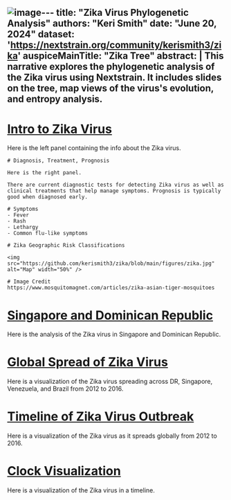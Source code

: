 ![image](https://github.com/kerismith3/zika/assets/167556353/4cf70c5b-f1bd-402f-a6a2-9652367393a9)---
title: "Zika Virus Phylogenetic Analysis"
authors: "Keri Smith"
date: "June 20, 2024"
dataset: 'https://nextstrain.org/community/kerismith3/zika'
auspiceMainTitle: "Zika Tree"
abstract: |
    This narrative explores the phylogenetic analysis of the Zika virus using Nextstrain. It includes slides on the tree, map views of the virus's evolution, and entropy analysis.
---

# [Intro to Zika Virus](https://nextstrain.org/community/kerismith3/zika)

Here is the left panel containing the info about the Zika virus.

```auspiceMainDisplayMarkdown
# Diagnosis, Treatment, Prognosis

Here is the right panel.

There are current diagnostic tests for detecting Zika virus as well as clinical treatments that help manage symptoms. Prognosis is typically good when diagnosed early.

# Symptoms
- Fever
- Rash
- Lethargy
- Common flu-like symptoms

# Zika Geographic Risk Classifications

<img src="https://github.com/kerismith3/zika/blob/main/figures/zika.jpg" alt="Map" width="50%" />

# Image Credit
https://www.mosquitomagnet.com/articles/zika-asian-tiger-mosquitoes
```

# [Singapore and Dominican Republic](https://nextstrain.org/community/kerismith3/zika?f_country=Singapore,Dominican%20Republic)

Here is the analysis of the Zika virus in Singapore and Dominican Republic.

# [Global Spread of Zika Virus](https://nextstrain.org/community/kerismith3/zika?animate=2012-05-27,2016-11-04,1,0,30000&d=map&f_country=Dominican%20Republic,Singapore,Venezuela,Brazil&p=full)

Here is a visualization of the Zika virus spreading across DR, Singapore, Venezuela, and Brazil from 2012 to 2016.

# [Timeline of Zika Virus Outbreak](https://nextstrain.org/community/kerismith3/zika?d=tree,map&f_country=Brazil,French%20Polynesia,Thailand,USA,American%20Samoa&p=grid)

Here is a visualization of the Zika virus as it spreads globally from 2012 to 2016.

# [Clock Visualization](https://nextstrain.org/community/kerismith3/zika?d=tree&l=clock&p=full)

Here is a visualization of the Zika virus in a timeline.
